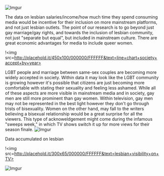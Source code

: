![Imgur](http://i.imgur.com/eS6FjtD.png)

  The data on lesbian salaries/income/how much time they spend consuming media would be incentive for their inclusion on more mainstream platforms, and not just lesbian outlets. The point of our research is to go beyond just gay marriage/gay rights, and towards the inclusion of lesbian community, not just "separate but equal", but included in mainstream culture. There are great economic advantages for media to include queer women.
  
  !<img src=http://placehold.it/450x100/000000/FFFFFF&text=line+chart+society+accept+by+year>
  
  LGBT people and marriage between same-sex couples are becoming more widely accepted in society. Within data it may look like the LGBT community is growing however it's possible that citizens are just becoming more comfortable with stating their sexuality and feeling less ashamed. 
  While all of these aspects are more visible in mainstream media and in society, gay men are still more prominent than gay women. Within television, gay men may not be represented in the best light however they don't go through trists of bisexuality. Women on the other hand, may fall to the writers believing a bisexual relationship would be a great surprise for all the viewers. This type of acknoweldgement might come during the infamous "sweeps week," in which TV shows switch it up for more views for their season finale. 
![Imgur](http://i.imgur.com/sDrLnkJ.png)

Data accumulated on lesbian


!<img src=http://placehold.it/300x65/000000/FFFFFF&text=lesbian+visibility+on+TV>


![Imgur](http://i.imgur.com/vX8izZm.png)